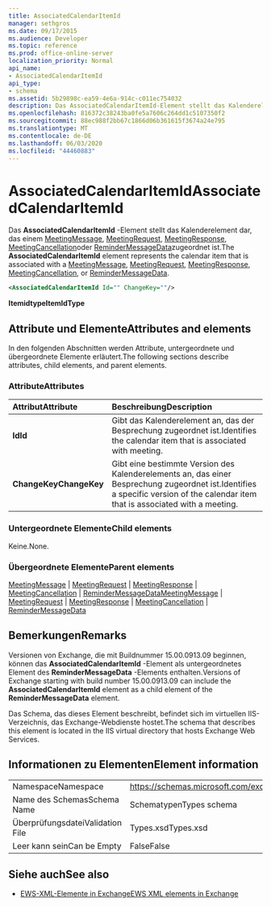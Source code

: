 ```yaml
---
title: AssociatedCalendarItemId
manager: sethgros
ms.date: 09/17/2015
ms.audience: Developer
ms.topic: reference
ms.prod: office-online-server
localization_priority: Normal
api_name:
- AssociatedCalendarItemId
api_type:
- schema
ms.assetid: 5b29898c-ea59-4e6a-914c-c011ec754032
description: Das AssociatedCalendarItemId-Element stellt das Kalenderelement dar, das einem MeetingMessage, MeetingRequest, MeetingResponse, MeetingCancellation oder ReminderMessageData zugeordnet ist.
ms.openlocfilehash: 816372c38243ba0fe5a7606c264dd1c5107350f2
ms.sourcegitcommit: 88ec988f2bb67c1866d06b361615f3674a24e795
ms.translationtype: MT
ms.contentlocale: de-DE
ms.lasthandoff: 06/03/2020
ms.locfileid: "44460883"
---
```

# <a name="associatedcalendaritemid"></a><span data-ttu-id="6930d-103">AssociatedCalendarItemId</span><span class="sxs-lookup"><span data-stu-id="6930d-103">AssociatedCalendarItemId</span></span>

<span data-ttu-id="6930d-104">Das **AssociatedCalendarItemId** -Element stellt das Kalenderelement dar, das einem [MeetingMessage](meetingmessage.md), [MeetingRequest](meetingrequest.md), [MeetingResponse](meetingresponse.md), [MeetingCancellation](meetingcancellation.md)oder [ReminderMessageData](remindermessagedata.md)zugeordnet ist.</span><span class="sxs-lookup"><span data-stu-id="6930d-104">The **AssociatedCalendarItemId** element represents the calendar item that is associated with a [MeetingMessage](meetingmessage.md), [MeetingRequest](meetingrequest.md), [MeetingResponse](meetingresponse.md), [MeetingCancellation](meetingcancellation.md), or [ReminderMessageData](remindermessagedata.md).</span></span>
  
```XML
<AssociatedCalendarItemId Id="" ChangeKey=""/>
```

 <span data-ttu-id="6930d-105">**Itemidtype**</span><span class="sxs-lookup"><span data-stu-id="6930d-105">**ItemIdType**</span></span>
## <a name="attributes-and-elements"></a><span data-ttu-id="6930d-106">Attribute und Elemente</span><span class="sxs-lookup"><span data-stu-id="6930d-106">Attributes and elements</span></span>

<span data-ttu-id="6930d-107">In den folgenden Abschnitten werden Attribute, untergeordnete und übergeordnete Elemente erläutert.</span><span class="sxs-lookup"><span data-stu-id="6930d-107">The following sections describe attributes, child elements, and parent elements.</span></span>
  
### <a name="attributes"></a><span data-ttu-id="6930d-108">Attribute</span><span class="sxs-lookup"><span data-stu-id="6930d-108">Attributes</span></span>

|<span data-ttu-id="6930d-109">**Attribut**</span><span class="sxs-lookup"><span data-stu-id="6930d-109">**Attribute**</span></span>|<span data-ttu-id="6930d-110">**Beschreibung**</span><span class="sxs-lookup"><span data-stu-id="6930d-110">**Description**</span></span>|
|:-----|:-----|
|<span data-ttu-id="6930d-111">**Id**</span><span class="sxs-lookup"><span data-stu-id="6930d-111">**Id**</span></span> <br/> |<span data-ttu-id="6930d-112">Gibt das Kalenderelement an, das der Besprechung zugeordnet ist.</span><span class="sxs-lookup"><span data-stu-id="6930d-112">Identifies the calendar item that is associated with meeting.</span></span>  <br/> |
|<span data-ttu-id="6930d-113">**ChangeKey**</span><span class="sxs-lookup"><span data-stu-id="6930d-113">**ChangeKey**</span></span> <br/> |<span data-ttu-id="6930d-114">Gibt eine bestimmte Version des Kalenderelements an, das einer Besprechung zugeordnet ist.</span><span class="sxs-lookup"><span data-stu-id="6930d-114">Identifies a specific version of the calendar item that is associated with a meeting.</span></span>  <br/> |
   
### <a name="child-elements"></a><span data-ttu-id="6930d-115">Untergeordnete Elemente</span><span class="sxs-lookup"><span data-stu-id="6930d-115">Child elements</span></span>

<span data-ttu-id="6930d-116">Keine.</span><span class="sxs-lookup"><span data-stu-id="6930d-116">None.</span></span>
  
### <a name="parent-elements"></a><span data-ttu-id="6930d-117">Übergeordnete Elemente</span><span class="sxs-lookup"><span data-stu-id="6930d-117">Parent elements</span></span>

<span data-ttu-id="6930d-118">[MeetingMessage](meetingmessage.md)  |  [MeetingRequest](meetingrequest.md)  |  [MeetingResponse](meetingresponse.md)  |  [MeetingCancellation](meetingcancellation.md)  |  [ReminderMessageData](remindermessagedata.md)</span><span class="sxs-lookup"><span data-stu-id="6930d-118">[MeetingMessage](meetingmessage.md) | [MeetingRequest](meetingrequest.md) | [MeetingResponse](meetingresponse.md) | [MeetingCancellation](meetingcancellation.md) | [ReminderMessageData](remindermessagedata.md)</span></span>
  
## <a name="remarks"></a><span data-ttu-id="6930d-119">Bemerkungen</span><span class="sxs-lookup"><span data-stu-id="6930d-119">Remarks</span></span>

<span data-ttu-id="6930d-120">Versionen von Exchange, die mit Buildnummer 15.00.0913.09 beginnen, können das **AssociatedCalendarItemId** -Element als untergeordnetes Element des **ReminderMessageData** -Elements enthalten.</span><span class="sxs-lookup"><span data-stu-id="6930d-120">Versions of Exchange starting with build number 15.00.0913.09 can include the **AssociatedCalendarItemId** element as a child element of the **ReminderMessageData** element.</span></span> 
  
<span data-ttu-id="6930d-121">Das Schema, das dieses Element beschreibt, befindet sich im virtuellen IIS-Verzeichnis, das Exchange-Webdienste hostet.</span><span class="sxs-lookup"><span data-stu-id="6930d-121">The schema that describes this element is located in the IIS virtual directory that hosts Exchange Web Services.</span></span>
  
## <a name="element-information"></a><span data-ttu-id="6930d-122">Informationen zu Elementen</span><span class="sxs-lookup"><span data-stu-id="6930d-122">Element information</span></span>

|||
|:-----|:-----|
|<span data-ttu-id="6930d-123">Namespace</span><span class="sxs-lookup"><span data-stu-id="6930d-123">Namespace</span></span>  <br/> |https://schemas.microsoft.com/exchange/services/2006/types  <br/> |
|<span data-ttu-id="6930d-124">Name des Schemas</span><span class="sxs-lookup"><span data-stu-id="6930d-124">Schema Name</span></span>  <br/> |<span data-ttu-id="6930d-125">Schematypen</span><span class="sxs-lookup"><span data-stu-id="6930d-125">Types schema</span></span>  <br/> |
|<span data-ttu-id="6930d-126">Überprüfungsdatei</span><span class="sxs-lookup"><span data-stu-id="6930d-126">Validation File</span></span>  <br/> |<span data-ttu-id="6930d-127">Types.xsd</span><span class="sxs-lookup"><span data-stu-id="6930d-127">Types.xsd</span></span>  <br/> |
|<span data-ttu-id="6930d-128">Leer kann sein</span><span class="sxs-lookup"><span data-stu-id="6930d-128">Can be Empty</span></span>  <br/> |<span data-ttu-id="6930d-129">False</span><span class="sxs-lookup"><span data-stu-id="6930d-129">False</span></span>  <br/> |
   
## <a name="see-also"></a><span data-ttu-id="6930d-130">Siehe auch</span><span class="sxs-lookup"><span data-stu-id="6930d-130">See also</span></span>

- [<span data-ttu-id="6930d-131">EWS-XML-Elemente in Exchange</span><span class="sxs-lookup"><span data-stu-id="6930d-131">EWS XML elements in Exchange</span></span>](ews-xml-elements-in-exchange.md)

